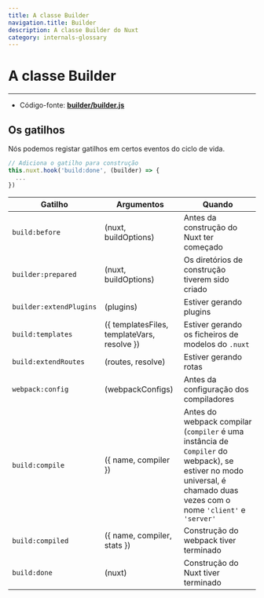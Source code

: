```yaml
---
title: A classe Builder
navigation.title: Builder
description: A classe Builder do Nuxt
category: internals-glossary
---
```


# A classe Builder

---

- Código-fonte: **[builder/builder.js](https://github.com/nuxt/nuxt/blob/2.x-dev/packages/builder/src/builder.js)**

## Os gatilhos

Nós podemos registar gatilhos em certos eventos do ciclo de vida.

```js
// Adiciona o gatilho para construção
this.nuxt.hook('build:done', (builder) => {
  ...
})
```

| Gatilho                 | Argumentos                                  | Quando                                  |
| ----------------------- | ------------------------------------------- | --------------------------------------- |
| `build:before`          | (nuxt, buildOptions)                        | Antes da construção do Nuxt ter começado|
| `builder:prepared`      | (nuxt, buildOptions)                        | Os diretórios de construção tiverem sido criado|
| `builder:extendPlugins` | (plugins)                                   | Estiver gerando plugins                 |
| `build:templates`       | ({ templatesFiles, templateVars, resolve }) | Estiver gerando os ficheiros de modelos do `.nuxt`      |
| `build:extendRoutes`    | (routes, resolve)                           | Estiver gerando rotas                   |
| `webpack:config`        | (webpackConfigs)                            | Antes da configuração dos compiladores      |
| `build:compile`         | ({ name, compiler })                        | Antes do webpack compilar (`compiler` é uma instância de `Compiler` do webpack), se estiver no modo universal, é chamado duas vezes com o nome `'client'` e `'server'`              |
| `build:compiled`        | ({ name, compiler, stats })                 | Construção do webpack tiver terminado   |
| `build:done`            | (nuxt)                                      | Construção do Nuxt tiver terminado      |
